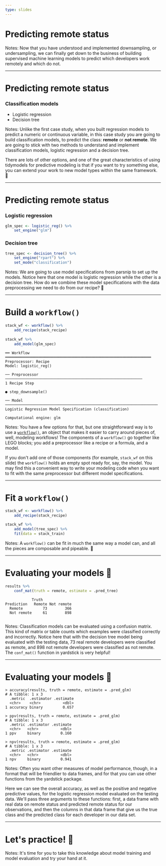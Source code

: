 ```yaml
---
type: slides
---
```


# Predicting remote status

Notes: Now that you have understood and implemented downsampling, or undersampling, we can finally get down to the business of building supervised machine learning models to predict which developers work remotely and which do not.

---

# Predicting remote status

### Classification models

- Logistic regression
- Decision tree

Notes: Unlike the first case study, when you built regression models to predict a numeric or continuous variable, in this case study you are going to build classification models, to predict the class: **remote** or **not remote**. We are going to stick with two methods to understand and implement classification models, logistic regression and a decision tree. 

There are lots of other options, and one of the great characteristics of using tidymodels for predictive modeling is that if you want to try something else, you can extend your work to new model types within the same framework. 💁

---

# Predicting remote status

### Logistic regression

```r
glm_spec <- logistic_reg() %>%
    set_engine("glm")
```

### Decision tree

```r
tree_spec <- decision_tree() %>%         
    set_engine("rpart") %>%      
    set_mode("classification") 
```


Notes: We are going to use model specifications from parsnip to set up the models. Notice here that one model is logistic regression while the other is a decision tree. How do we combine these model specifications with the data preprocessing we need to do from our recipe? 🤔

---

# Build a `workflow()`

```r
stack_wf <- workflow() %>%
    add_recipe(stack_recipe)
    
stack_wf %>%
    add_model(glm_spec)
```

```out
══ Workflow ══════════════════════════════════════════════════════════════════
Preprocessor: Recipe
Model: logistic_reg()

── Preprocessor ──────────────────────────────────────────────────────────────
1 Recipe Step

● step_downsample()

── Model ─────────────────────────────────────────────────────────────────────
Logistic Regression Model Specification (classification)

Computational engine: glm 
```

Notes: You have a few options for that, but one straightforward way is to use a [`workflow()`](https://tidymodels.github.io/workflows/), an object that makes it easier to carry around pieces of, well, modeling workflows! The components of a `workflow()` go together like LEGO blocks; you add a preprocessor like a recipe or a formula, and a model.

If you don't add one of those components (for example, `stack_wf` on this slide) the `workflow()` holds an empty spot ready for, say, the model. You may find this a convenient way to write your modeling code when you want to fit with the same preprocessor but different model specifications.

---

# Fit a `workflow()`

```r
stack_wf <- workflow() %>%
    add_recipe(stack_recipe)

stack_wf %>%
    add_model(tree_spec) %>%
    fit(data = stack_train)
```

Notes: A `workflow()` can be fit in much the same way a model can, and all the pieces are composable and pipeable. 🎉


---

# Evaluating your models 📏
  
```r
results %>%
    conf_mat(truth = remote, estimate = .pred_tree)
```

```out
            Truth
Prediction   Remote Not remote
  Remote         73        366
  Not remote     61        898
   
```

Notes: Classification models can be evaluated using a confusion matrix. This kind of matrix or table counts which examples were classified correctly and incorrectly. Notice here that with the decision tree model being evaluated with the testing data, 73 real remote developers were classified as remote, and 898 not remote developers were classified as not remote. The `conf_mat()` function in yardstick is very helpful!

---

# Evaluating your models 📏

```out
> accuracy(results, truth = remote, estimate = .pred_glm)
# A tibble: 1 x 3
  .metric  .estimator .estimate
  <chr>    <chr>          <dbl>
1 accuracy binary         0.657

> ppv(results, truth = remote, estimate = .pred_glm)
# A tibble: 1 x 3
  .metric .estimator .estimate
  <chr>   <chr>          <dbl>
1 ppv     binary         0.160

> npv(results, truth = remote, estimate = .pred_glm)
# A tibble: 1 x 3
  .metric .estimator .estimate
  <chr>   <chr>          <dbl>
1 npv     binary         0.941
```

Notes: Often you want other measures of model performance, though, in a format that will be friendlier to data frames, and for that you can use other functions from the yardstick package. 

Here we can see the overall accuracy, as well as the positive and negative predictive values, for the logistic regression model evaluated on the testing data. We'll pass three arguments to these functions: first, a data frame with real data on remote status and predicted remote status for our observations, and then the columns in that data frame that give us the true class and the predicted class for each developer in our data set.

---

# Let's practice! 👯

Notes: It's time for you to take this knowledge about model training and model evaluation and try your hand at it.









